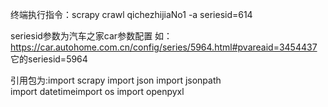 终端执行指令：scrapy crawl qichezhijiaNo1 -a seriesid=614

seriesid参数为汽车之家car参数配置
如：https://car.autohome.com.cn/config/series/5964.html#pvareaid=3454437
它的seriesid=5964



引用包为:import scrapy
import json
import jsonpath
import datetimeimport os
import openpyxl
